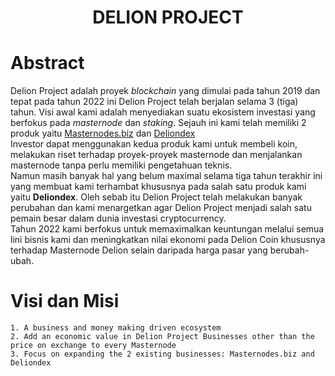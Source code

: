 <h1 align="center">
  DELION PROJECT
</h1>

# Abstract
<p>
	Delion Project adalah proyek <i>blockchain</i> yang dimulai pada tahun 2019 dan tepat pada tahun 2022 ini Delion Project telah berjalan selama 3 (tiga) tahun. Visi awal kami adalah menyediakan suatu ekosistem investasi yang berfokus pada <i>masternode</i> dan <i>staking</i>. Sejauh ini kami telah memiliki 2 produk yaitu <a href="https://masternodes.biz" target="_blank">Masternodes.biz</a> dan <a href="https://dex.delion.online" target="_blank">Deliondex</a>
	<br />
	Investor dapat menggunakan kedua produk kami untuk membeli koin, melakukan riset terhadap proyek-proyek masternode dan menjalankan masternode tanpa perlu memiliki pengetahuan teknis.
	<br />
	Namun masih banyak hal yang belum maximal selama tiga tahun terakhir ini yang membuat kami terhambat khususnya pada salah satu produk kami yaitu <b>Deliondex</b>. Oleh sebab itu Delion Project telah melakukan banyak perubahan dan kami menargetkan agar Delion Project menjadi salah satu pemain besar dalam dunia investasi cryptocurrency.
	<br />
	Tahun 2022 kami berfokus untuk memaximalkan keuntungan melalui semua lini bisnis kami dan meningkatkan nilai ekonomi pada Delion Coin khususnya terhadap Masternode Delion selain daripada harga pasar yang berubah-ubah.
</p>

# Visi dan Misi
	1. A business and money making driven ecosystem
	2. Add an economic value in Delion Project Businesses other than the price on exchange to every Masternode
	3. Focus on expanding the 2 existing businesses: Masternodes.biz and Deliondex
